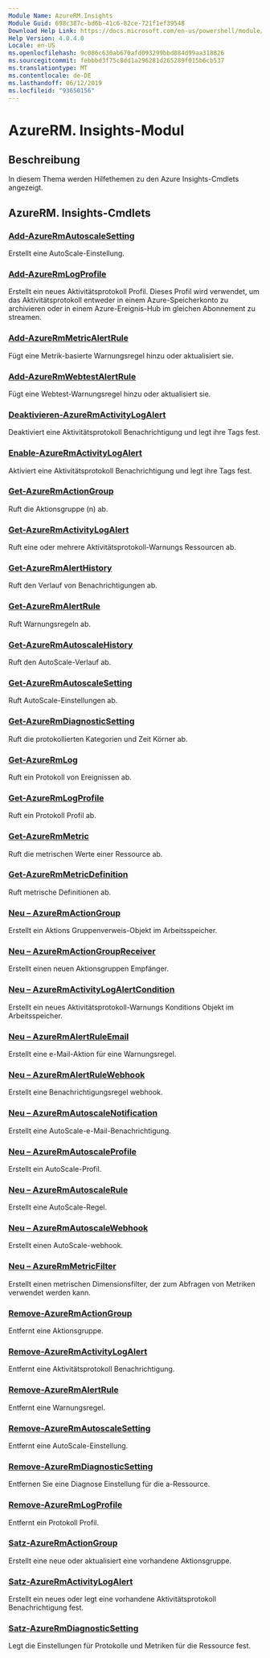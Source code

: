 ```yaml
---
Module Name: AzureRM.Insights
Module Guid: 698c387c-bd6b-41c6-82ce-721f1ef39548
Download Help Link: https://docs.microsoft.com/en-us/powershell/module/azurerm.insights
Help Version: 4.0.4.0
Locale: en-US
ms.openlocfilehash: 9c086c630ab670afd093299bbd884d99aa318826
ms.sourcegitcommit: febbbd3f75c8dd1a296281d265289f015b6cb537
ms.translationtype: MT
ms.contentlocale: de-DE
ms.lasthandoff: 06/12/2019
ms.locfileid: "93650156"
---
```

# AzureRM. Insights-Modul
## Beschreibung
In diesem Thema werden Hilfethemen zu den Azure Insights-Cmdlets angezeigt.

## AzureRM. Insights-Cmdlets
### [Add-AzureRmAutoscaleSetting](Add-AzureRmAutoscaleSetting.md)
Erstellt eine AutoScale-Einstellung.

### [Add-AzureRmLogProfile](Add-AzureRmLogProfile.md)
Erstellt ein neues Aktivitätsprotokoll Profil. Dieses Profil wird verwendet, um das Aktivitätsprotokoll entweder in einem Azure-Speicherkonto zu archivieren oder in einem Azure-Ereignis-Hub im gleichen Abonnement zu streamen. 

### [Add-AzureRmMetricAlertRule](Add-AzureRmMetricAlertRule.md)
Fügt eine Metrik-basierte Warnungsregel hinzu oder aktualisiert sie.

### [Add-AzureRmWebtestAlertRule](Add-AzureRmWebtestAlertRule.md)
Fügt eine Webtest-Warnungsregel hinzu oder aktualisiert sie.

### [Deaktivieren-AzureRmActivityLogAlert](Disable-AzureRmActivityLogAlert.md)
Deaktiviert eine Aktivitätsprotokoll Benachrichtigung und legt ihre Tags fest.

### [Enable-AzureRmActivityLogAlert](Enable-AzureRmActivityLogAlert.md)
Aktiviert eine Aktivitätsprotokoll Benachrichtigung und legt ihre Tags fest.

### [Get-AzureRmActionGroup](Get-AzureRmActionGroup.md)
Ruft die Aktionsgruppe (n) ab.

### [Get-AzureRmActivityLogAlert](Get-AzureRmActivityLogAlert.md)
Ruft eine oder mehrere Aktivitätsprotokoll-Warnungs Ressourcen ab.

### [Get-AzureRmAlertHistory](Get-AzureRmAlertHistory.md)
Ruft den Verlauf von Benachrichtigungen ab.

### [Get-AzureRmAlertRule](Get-AzureRmAlertRule.md)
Ruft Warnungsregeln ab.

### [Get-AzureRmAutoscaleHistory](Get-AzureRmAutoscaleHistory.md)
Ruft den AutoScale-Verlauf ab.

### [Get-AzureRmAutoscaleSetting](Get-AzureRmAutoscaleSetting.md)
Ruft AutoScale-Einstellungen ab.

### [Get-AzureRmDiagnosticSetting](Get-AzureRmDiagnosticSetting.md)
Ruft die protokollierten Kategorien und Zeit Körner ab.

### [Get-AzureRmLog](Get-AzureRmLog.md)
Ruft ein Protokoll von Ereignissen ab.

### [Get-AzureRmLogProfile](Get-AzureRmLogProfile.md)
Ruft ein Protokoll Profil ab.

### [Get-AzureRmMetric](Get-AzureRmMetric.md)
Ruft die metrischen Werte einer Ressource ab.

### [Get-AzureRmMetricDefinition](Get-AzureRmMetricDefinition.md)
Ruft metrische Definitionen ab.

### [Neu – AzureRmActionGroup](New-AzureRmActionGroup.md)
Erstellt ein Aktions Gruppenverweis-Objekt im Arbeitsspeicher.

### [Neu – AzureRmActionGroupReceiver](New-AzureRmActionGroupReceiver.md)
Erstellt einen neuen Aktionsgruppen Empfänger.

### [Neu – AzureRmActivityLogAlertCondition](New-AzureRmActivityLogAlertCondition.md)
Erstellt ein neues Aktivitätsprotokoll-Warnungs Konditions Objekt im Arbeitsspeicher.

### [Neu – AzureRmAlertRuleEmail](New-AzureRmAlertRuleEmail.md)
Erstellt eine e-Mail-Aktion für eine Warnungsregel.

### [Neu – AzureRmAlertRuleWebhook](New-AzureRmAlertRuleWebhook.md)
Erstellt eine Benachrichtigungsregel webhook.

### [Neu – AzureRmAutoscaleNotification](New-AzureRmAutoscaleNotification.md)
Erstellt eine AutoScale-e-Mail-Benachrichtigung.

### [Neu – AzureRmAutoscaleProfile](New-AzureRmAutoscaleProfile.md)
Erstellt ein AutoScale-Profil.

### [Neu – AzureRmAutoscaleRule](New-AzureRmAutoscaleRule.md)
Erstellt eine AutoScale-Regel.

### [Neu – AzureRmAutoscaleWebhook](New-AzureRmAutoscaleWebhook.md)
Erstellt einen AutoScale-webhook.

### [Neu – AzureRmMetricFilter](New-AzureRmMetricFilter.md)
Erstellt einen metrischen Dimensionsfilter, der zum Abfragen von Metriken verwendet werden kann.

### [Remove-AzureRmActionGroup](Remove-AzureRmActionGroup.md)
Entfernt eine Aktionsgruppe.

### [Remove-AzureRmActivityLogAlert](Remove-AzureRmActivityLogAlert.md)
Entfernt eine Aktivitätsprotokoll Benachrichtigung.

### [Remove-AzureRmAlertRule](Remove-AzureRmAlertRule.md)
Entfernt eine Warnungsregel.

### [Remove-AzureRmAutoscaleSetting](Remove-AzureRmAutoscaleSetting.md)
Entfernt eine AutoScale-Einstellung.

### [Remove-AzureRmDiagnosticSetting](Remove-AzureRmDiagnosticSetting.md)
Entfernen Sie eine Diagnose Einstellung für die a-Ressource.

### [Remove-AzureRmLogProfile](Remove-AzureRmLogProfile.md)
Entfernt ein Protokoll Profil.

### [Satz-AzureRmActionGroup](Set-AzureRmActionGroup.md)
Erstellt eine neue oder aktualisiert eine vorhandene Aktionsgruppe.

### [Satz-AzureRmActivityLogAlert](Set-AzureRmActivityLogAlert.md)
Erstellt ein neues oder legt eine vorhandene Aktivitätsprotokoll Benachrichtigung fest.

### [Satz-AzureRmDiagnosticSetting](Set-AzureRmDiagnosticSetting.md)
Legt die Einstellungen für Protokolle und Metriken für die Ressource fest.


